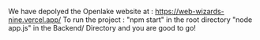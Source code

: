 We have depolyed the Openlake website at : https://web-wizards-nine.vercel.app/
To run the project :
"npm start" in the root directory
"node app.js" in the Backend/ Directory
and you are good to go!
